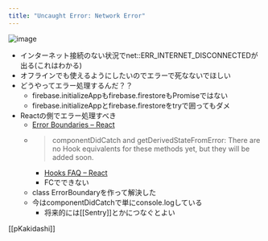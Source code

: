 ```yaml
---
title: "Uncaught Error: Network Error"
---
```


![image](https://gyazo.com/e1b043d657fea88b8fb75f94f810873d/thumb/1000)

- インターネット接続のない状況でnet::ERR_INTERNET_DISCONNECTEDが出る(これはわかる)
- オフラインでも使えるようにしたいのでエラーで死なないでほしい
- どうやってエラー処理するんだ？？
    - firebase.initializeAppもfirebase.firestoreもPromiseではない
    - firebase.initializeAppとfirebase.firestoreをtryで囲ってもダメ
- Reactの側でエラー処理すべき
    - [Error Boundaries – React](https://reactjs.org/docs/error-boundaries.html)
    - > componentDidCatch and getDerivedStateFromError: There are no Hook equivalents for these methods yet, but they will be added soon.
        - [Hooks FAQ – React](https://reactjs.org/docs/hooks-faq.html)
        - FCでできない
    - class ErrorBoundaryを作って解決した
    - 今はcomponentDidCatchで単にconsole.logしている
        - 将来的には[[Sentry]]とかにつなぐとよい

[[pKakidashi]]
